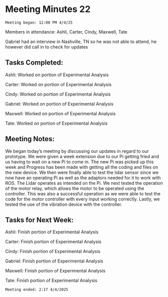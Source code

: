 # Meeting Minutes 22 

    Meeting began: 12:00 PM 4/4/25 

Members in attendance: Ashli, Carter, Cindy, Maxwell, Tate 

Gabriel had an interview in Nashville, TN so he was not able to attend, he however did call in to check for updates 

 

## Tasks Completed: 

Ashli: Worked on portion of Experimental Analysis  

Carter: Worked on portion of Experimental Analysis  

Cindy: Worked on portion of Experimental Analysis  

Gabriel: Worked on portion of Experimental Analysis 

Maxwell: Worked on portion of Experimental Analysis  

Tate: Worked on portion of Experimental Analysis 

 

## Meeting Notes: 

We began today’s meeting by discussing our updates in regard to our prototype. We were given a week extension due to our Pi getting fried and us having to wait on a new Pi to come in. The new Pi was picked up this week and Progress has been made with getting all the coding and files on the new device. We then were finally able to test the lidar sensor since we now have an operating Pi as well as the adaptors needed for it to work with ROS. The Lidar operates as intended on the Pi. We next tested the operation of the motor relay, which allows the motor to be operated using the controller. This was also a successful operation as we were able to test the code for the motor controller with every input working correctly. Lastly, we tested the use of the vibration device with the controller. 

 

## Tasks for Next Week: 

Ashli: Finish portion of Experimental Analysis 

Carter: Finish portion of Experimental Analysis  

Cindy: Finish portion of Experimental Analysis  

Gabriel: Finish portion of Experimental Analysis  

Maxwell: Finish portion of Experimental Analysis  

Tate: Finish portion of Experimental Analysis 

 

    Meeting ended: 2:17 4/4/2025 

 

 

 

